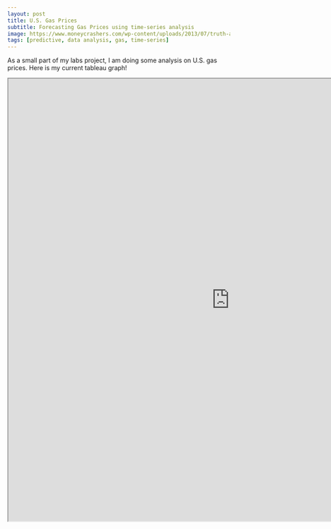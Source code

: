 ```yaml
---
layout: post
title: U.S. Gas Prices
subtitle: Forecasting Gas Prices using time-series analysis
image: https://www.moneycrashers.com/wp-content/uploads/2013/07/truth-about-gas-prices-1068x713.jpg
tags: [predictive, data analysis, gas, time-series]
---
```


As a small part of my labs project, I am doing some analysis on U.S. gas prices. Here is my current tableau graph!

<iframe align = "center" width = "1000" height = "1000" src="https://public.tableau.com/views/USGasprices/Dashboard1?:display_count=y&publish=yes&:origin=viz_share_link"/>
